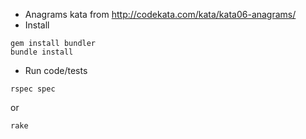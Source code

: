 - Anagrams kata from http://codekata.com/kata/kata06-anagrams/
- Install
```
gem install bundler
bundle install
```
- Run code/tests
```
rspec spec
```
or
```
rake
```
